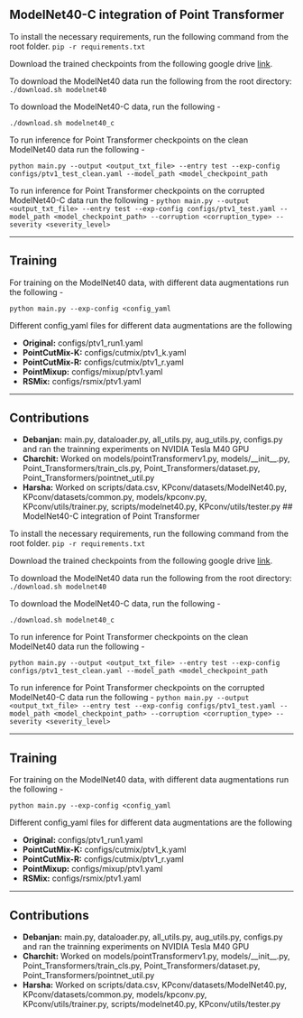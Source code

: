 ## ModelNet40-C integration of Point Transformer

To install the necessary requirements, run the following command from the root folder.
`pip -r requirements.txt`

Download the trained checkpoints from the following google drive [link](https://drive.google.com/drive/folders/1C4lgDFtn4yJxlH0FbGsx6PLh-30R5b8F?usp=sharing).

To download the ModelNet40 data run the following from the root directory:
`./download.sh modelnet40`

To download the ModelNet40-C data, run the following - 

`./download.sh modelnet40_c`


To run inference for Point Transformer checkpoints on the clean ModelNet40 data run the following - 

`python main.py --output <output_txt_file> --entry test --exp-config configs/ptv1_test_clean.yaml --model_path <model_checkpoint_path`

To run inference for Point Transformer checkpoints on the corrupted ModelNet40-C data run the following - 
`python main.py --output <output_txt_file> --entry test --exp-config configs/ptv1_test.yaml --model_path <model_checkpoint_path> --corruption <corruption_type> --severity <severity_level>`


* * *

## Training

For training on the ModelNet40 data, with different data augmentations run the following -

`python main.py --exp-config <config_yaml`

Different config_yaml files for different data augmentations are the following
- **Original:** configs/ptv1_run1.yaml
- **PointCutMix-K:** configs/cutmix/ptv1_k.yaml
- **PointCutMix-R:** configs/cutmix/ptv1_r.yaml
- **PointMixup:** configs/mixup/ptv1.yaml
- **RSMix:** configs/rsmix/ptv1.yaml

* * *
## Contributions

- **Debanjan:** main.py, dataloader.py, all_utils.py, aug_utils.py, configs.py and ran the trainning experiments on NVIDIA Tesla M40 GPU
- **Charchit:** Worked on models/pointTransformerv1.py, models/\_\_init\_\_.py, Point_Transformers/train_cls.py, Point_Transformers/dataset.py, Point_Transformers/pointnet_util.py
- **Harsha:** Worked on scripts/data.csv, KPconv/datasets/ModelNet40.py, KPconv/datasets/common.py, models/kpconv.py, KPconv/utils/trainer.py, scripts/modelnet40.py, KPconv/utils/tester.py ## ModelNet40-C integration of Point Transformer

To install the necessary requirements, run the following command from the root folder.
`pip -r requirements.txt`

Download the trained checkpoints from the following google drive [link](https://drive.google.com/drive/folders/1C4lgDFtn4yJxlH0FbGsx6PLh-30R5b8F?usp=sharing).

To download the ModelNet40 data run the following from the root directory:
`./download.sh modelnet40`

To download the ModelNet40-C data, run the following - 

`./download.sh modelnet40_c`


To run inference for Point Transformer checkpoints on the clean ModelNet40 data run the following - 

`python main.py --output <output_txt_file> --entry test --exp-config configs/ptv1_test_clean.yaml --model_path <model_checkpoint_path`

To run inference for Point Transformer checkpoints on the corrupted ModelNet40-C data run the following - 
`python main.py --output <output_txt_file> --entry test --exp-config configs/ptv1_test.yaml --model_path <model_checkpoint_path> --corruption <corruption_type> --severity <severity_level>`


* * *

## Training

For training on the ModelNet40 data, with different data augmentations run the following -

`python main.py --exp-config <config_yaml`

Different config_yaml files for different data augmentations are the following
- **Original:** configs/ptv1_run1.yaml
- **PointCutMix-K:** configs/cutmix/ptv1_k.yaml
- **PointCutMix-R:** configs/cutmix/ptv1_r.yaml
- **PointMixup:** configs/mixup/ptv1.yaml
- **RSMix:** configs/rsmix/ptv1.yaml

* * *
## Contributions

- **Debanjan:** main.py, dataloader.py, all_utils.py, aug_utils.py, configs.py and ran the trainning experiments on NVIDIA Tesla M40 GPU
- **Charchit:** Worked on models/pointTransformerv1.py, models/\_\_init\_\_.py, Point_Transformers/train_cls.py, Point_Transformers/dataset.py, Point_Transformers/pointnet_util.py
- **Harsha:** Worked on scripts/data.csv, KPconv/datasets/ModelNet40.py, KPconv/datasets/common.py, models/kpconv.py, KPconv/utils/trainer.py, scripts/modelnet40.py, KPconv/utils/tester.py 